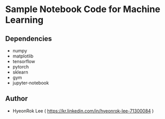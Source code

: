 # Sample Notebook Code for Machine Learning 

## Dependencies
- numpy
- matplotlib
- tensorflow
- pytorch
- sklearn
- gym
- jupyter-notebook

## Author
- HyeonRok Lee ( https://kr.linkedin.com/in/hyeonrok-lee-71300084 )
